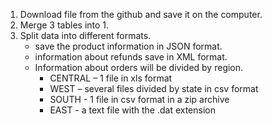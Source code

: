 1) Download file from the github and save it on the computer.
2) Merge 3 tables into 1.
3) Split data into different formats.
    * save the product information in JSON format.
    * information about refunds save in XML format.
    * Information about orders will be divided by region.
      * CENTRAL – 1 file in xls format
      * WEST – several files divided by state in csv format
      * SOUTH - 1 file in csv format in a zip archive
      * EAST - a text file with the .dat extension
